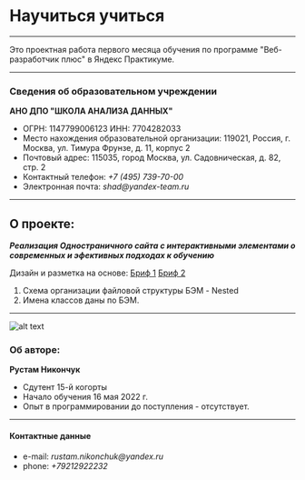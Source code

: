# Научиться учиться
---
Это проектная работа первого месяца обучения по программе "Веб-разработчик плюс" в Яндекс Практикуме.

---
### Сведения об образовательном учреждении

**АНО ДПО "ШКОЛА АНАЛИЗА ДАННЫХ"**
* ОГРН: 1147799006123 ИНН: 7704282033
* Место нахождения образовательной организации: 119021, Россия, г. Москва, ул. Тимура Фрунзе, д. 11, корпус 2
* Почтовый адрес: 115035, город Москва, ул. Садовническая, д. 82, стр. 2
* Контактный телефон: _+7 (495) 739-70-00_
* Электронная почта: _shad@yandex-team.ru_

---
## О проекте:

**_Реализация Одностраничного сайта с интерактивными элементами о современных и эфективных подходах к обучению_**

Дизайн и разметка на основе:
[Бриф 1](https://code.s3.yandex.net/web-plus/project-1/sprint-1-brief.pdf)
[Бриф 2](https://code.s3.yandex.net/web-plus/project-1/sprint-2-brief.pdf)

1. Схема организации файловой структуры БЭМ - Nested
2. Имена классов даны по БЭМ.

---
![alt text](https://yastatic.net/q/logoaas/v2/Яндекс.svg?circle=black&color=000&first=white "Logo")
### Об авторе:

**Рустам Никончук**
* Сдутент 15-й когорты
* Начало обучения 16 мая 2022 г.
* Опыт в программировании до поступления - отсутствует.


---
#### Контактные данные

* e-mail: _rustam.nikonchuk@yandex.ru_
* phone: _+79212922232_
